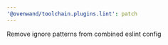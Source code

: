 ```yaml
---
'@ovenwand/toolchain.plugins.lint': patch
---
```


Remove ignore patterns from combined eslint config
